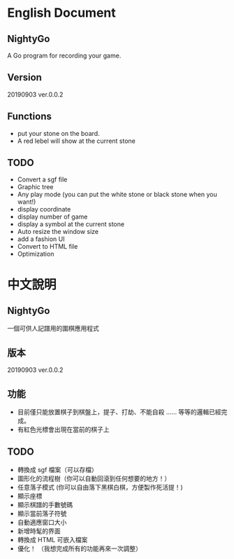 # English Document
## NightyGo
A Go program for recording your game.

## Version
20190903 ver.0.0.2

## Functions
- put your stone on the board.
- A red lebel will show at the current stone

## TODO
- Convert a sgf file
- Graphic tree
- Any play mode (you can put the white stone or black stone when you want!)
- display coordinate
- display number of game
- display a symbol at the current stone
- Auto resize the window size
- add a fashion UI
- Convert to HTML file
- Optimization

##
# 中文說明
## NightyGo
一個可供人記譜用的圍棋應用程式

## 版本
20190903 ver.0.0.2

## 功能
- 目前僅只能放置棋子到棋盤上，提子、打劫、不能自殺 ...... 等等的邏輯已經完成。
- 有紅色光標會出現在當前的棋子上

## TODO
- 轉換成 sgf 檔案（可以存檔）
- 圖形化的流程樹（你可以自動回滾到任何想要的地方！）
- 任意落子模式 (你可以自由落下黑棋白棋，方便製作死活提！)
- 顯示座標
- 顯示棋譜的手數號碼
- 顯示當前落子符號
- 自動適應窗口大小
- 新增時髦的界面
- 轉換成 HTML 可嵌入檔案
- 優化！ （我想完成所有的功能再來一次調整）
